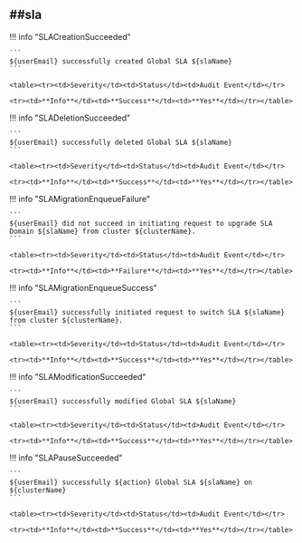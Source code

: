 ##sla
----

!!! info "SLACreationSucceeded"

    ```
    ${userEmail} successfully created Global SLA ${slaName}
    ```

    <table><tr><td>Severity</td><td>Status</td><td>Audit Event</td></tr>

    <tr><td>**Info**</td><td>**Success**</td><td>**Yes**</td></tr></table>


!!! info "SLADeletionSucceeded"

    ```
    ${userEmail} successfully deleted Global SLA ${slaName}
    ```

    <table><tr><td>Severity</td><td>Status</td><td>Audit Event</td></tr>

    <tr><td>**Info**</td><td>**Success**</td><td>**Yes**</td></tr></table>


!!! info "SLAMigrationEnqueueFailure"

    ```
    ${userEmail} did not succeed in initiating request to upgrade SLA Domain ${slaName} from cluster ${clusterName}.
    ```

    <table><tr><td>Severity</td><td>Status</td><td>Audit Event</td></tr>

    <tr><td>**Info**</td><td>**Failure**</td><td>**Yes**</td></tr></table>


!!! info "SLAMigrationEnqueueSuccess"

    ```
    ${userEmail} successfully initiated request to switch SLA ${slaName} from cluster ${clusterName}.
    ```

    <table><tr><td>Severity</td><td>Status</td><td>Audit Event</td></tr>

    <tr><td>**Info**</td><td>**Success**</td><td>**Yes**</td></tr></table>


!!! info "SLAModificationSucceeded"

    ```
    ${userEmail} successfully modified Global SLA ${slaName}
    ```

    <table><tr><td>Severity</td><td>Status</td><td>Audit Event</td></tr>

    <tr><td>**Info**</td><td>**Success**</td><td>**Yes**</td></tr></table>


!!! info "SLAPauseSucceeded"

    ```
    ${userEmail} successfully ${action} Global SLA ${slaName} on ${clusterName}
    ```

    <table><tr><td>Severity</td><td>Status</td><td>Audit Event</td></tr>

    <tr><td>**Info**</td><td>**Success**</td><td>**Yes**</td></tr></table>

